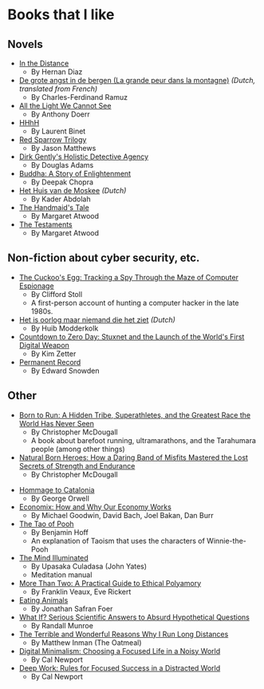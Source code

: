 # Books that I like

## Novels
- [In the Distance](https://www.goodreads.com/book/show/34381330-in-the-distance)
  - By Hernan Diaz
- [De grote angst in de bergen (La grande peur dans la montagne)](https://www.goodreads.com/book/show/44159439-de-grote-angst-in-de-bergen) *(Dutch, translated from French)*
  - By Charles-Ferdinand Ramuz
- [All the Light We Cannot See](https://www.goodreads.com/book/show/18143977-all-the-light-we-cannot-see)
  - By Anthony Doerr
- [HHhH](https://www.goodreads.com/book/show/15721904-hhhh)
  - By Laurent Binet
- [Red Sparrow Trilogy](https://www.goodreads.com/series/153050-red-sparrow-trilogy)
  - By Jason Matthews
- [Dirk Gently's Holistic Detective Agency](https://www.goodreads.com/book/show/365.Dirk_Gently_s_Holistic_Detective_Agency)
  - By Douglas Adams
- [Buddha: A Story of Enlightenment](https://www.goodreads.com/book/show/319604.Buddha)
  - By Deepak Chopra
- [Het Huis van de Moskee](https://www.goodreads.com/book/show/1877062.Het_huis_van_de_moskee) *(Dutch)*
  - By Kader Abdolah
- [The Handmaid's Tale](https://www.goodreads.com/book/show/38447.The_Handmaid_s_Tale)
  - By Margaret Atwood
- [The Testaments](https://www.goodreads.com/book/show/42975172-the-testaments)
  - By Margaret Atwood

## Non-fiction about cyber security, etc.
- [The Cuckoo's Egg: Tracking a Spy Through the Maze of Computer Espionage](https://www.goodreads.com/book/show/18154.The_Cuckoo_s_Egg)
  - By Clifford Stoll
  - A first-person account of hunting a computer hacker in the late 1980s.
- [Het is oorlog maar niemand die het ziet](https://www.goodreads.com/book/show/51641876-het-is-oorlog-maar-niemand-die-het-ziet) *(Dutch)*
  - By Huib Modderkolk
- [Countdown to Zero Day: Stuxnet and the Launch of the World's First Digital Weapon](https://www.goodreads.com/book/show/18465875-countdown-to-zero-day)
  - By Kim Zetter
- [Permanent Record](https://www.goodreads.com/book/show/46223297-permanent-record)
  - By Edward Snowden


## Other
- [Born to Run: A Hidden Tribe, Superathletes, and the Greatest Race the World Has Never Seen](https://www.goodreads.com/book/show/6289283-born-to-run)
  - By Christopher McDougall
  - A book about barefoot running, ultramarathons, and the Tarahumara people (among other things)
- [Natural Born Heroes: How a Daring Band of Misfits Mastered the Lost Secrets of Strength and Endurance](https://www.goodreads.com/book/show/22889750-natural-born-heroes)
  - By Christopher McDougall
<!-- Eat and Run -->
- [Hommage to Catalonia](https://www.goodreads.com/book/show/9646.Homage_to_Catalonia)
  - By George Orwell
- [Economix: How and Why Our Economy Works](https://www.goodreads.com/book/show/13591145-economix)
  - By Michael Goodwin, David Bach, Joel Bakan, Dan Burr
- [The Tao of Pooh](https://www.goodreads.com/book/show/48757.The_Tao_of_Pooh)
  - By Benjamin Hoff
  - An explanation of Taoism that uses the characters of Winnie-the-Pooh
- [The Mind Illuminated](https://www.goodreads.com/book/show/25942786-the-mind-illuminated)
  - By Upasaka Culadasa (John Yates)
  - Meditation manual
- [More Than Two: A Practical Guide to Ethical Polyamory](https://www.goodreads.com/book/show/21955937-more-than-two)
  - By Franklin Veaux, Eve Rickert
- [Eating Animals](https://www.goodreads.com/book/show/6604712-eating-animals)
  - By Jonathan Safran Foer
- [What If? Serious Scientific Answers to Absurd Hypothetical Questions](https://www.goodreads.com/book/show/21413662-what-if-serious-scientific-answers-to-absurd-hypothetical-questions)
  - By Randall Munroe
- [The Terrible and Wonderful Reasons Why I Run Long Distances](https://www.goodreads.com/book/show/20926077-the-terrible-and-wonderful-reasons-why-i-run-long-distances)
  - By Matthew Inman (The Oatmeal)
- [Digital Minimalism: Choosing a Focused Life in a Noisy World](https://www.goodreads.com/book/show/40672036-digital-minimalism)
  - By Cal Newport
- [Deep Work: Rules for Focused Success in a Distracted World](https://www.goodreads.com/book/show/25744928-deep-work)
  - By Cal Newport
